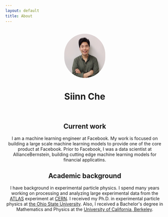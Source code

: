 ```yaml
---
layout: default
title: About
---
```


<div class="card" align="center">
<br>
<img src="/images/siinn3.jpg" width="130" height="140" style='border:0px solid #222;border-radius:1000px'>
<br>
<h1>Siinn Che</h1>
<br>

<h2>Current work</h2>
I am a machine learning engineer at Facebook. My work is focused on building a large scale machine learning models to provide one of the core product at Facebook. Prior to Facebook, I was a data scientist at AllianceBernstein, building cutting edge machine learning models for financial applicatins.

<h2>Academic background</h2>
I have background in experimental particle physics. I spend many years working on processing and analyzing large experimental data from the <a href="http://atlas.ch">ATLAS</a> experiment at <a href="http://cern.ch">CERN</a>. I received my Ph.D. in experimental particle physics at <a href="http://www.osu.edu">the Ohio State University</a>. Also, I received a Bachelor's degree in Mathematics and Physics at the <a href="http://berkeley.edu">University of California, Berkeley</a>.

